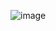 ![image](https://user-images.githubusercontent.com/78484235/115050928-eebc9300-9ee4-11eb-9ea7-6f3d40804ea7.png)
